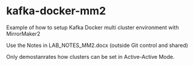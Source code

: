 # kafka-docker-mm2
Example of how to setup Kafka Docker multi cluster environment with MirrorMaker2 

Use the Notes in LAB_NOTES_MM2.docx (outside Git control and shared)

Only demostanrates how clusters can be set in Active-Active Mode. 
